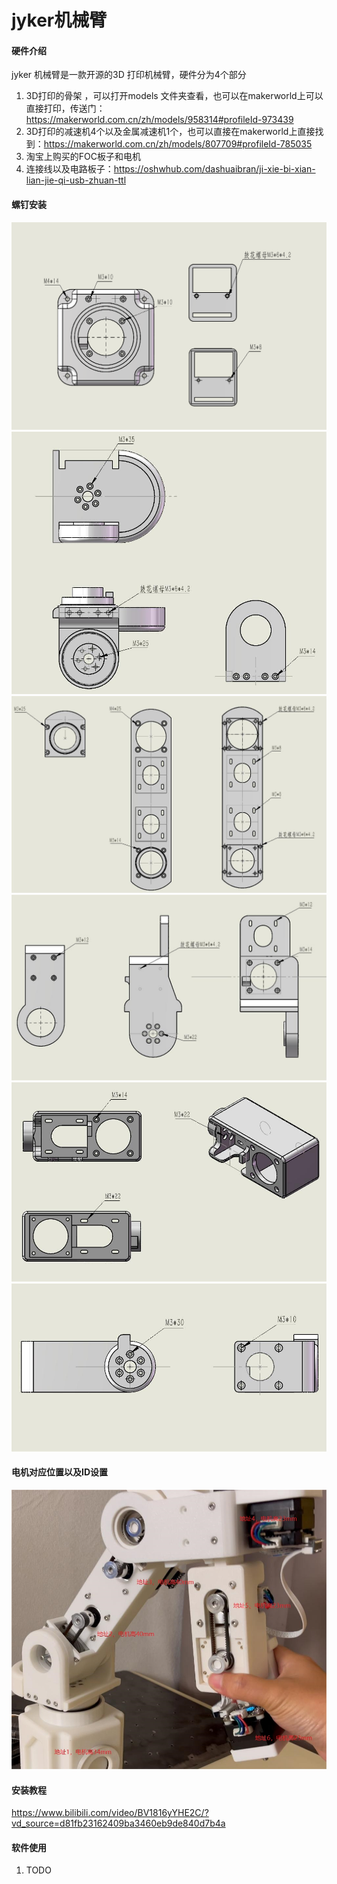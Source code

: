 # jyker机械臂

#### 硬件介绍
jyker 机械臂是一款开源的3D 打印机械臂，硬件分为4个部分
1.  3D打印的骨架 ，可以打开models 文件夹查看，也可以在makerworld上可以直接打印，传送门：https://makerworld.com.cn/zh/models/958314#profileId-973439
2.  3D打印的减速机4个以及金属减速机1个，也可以直接在makerworld上直接找到：https://makerworld.com.cn/zh/models/807709#profileId-785035
3.  淘宝上购买的FOC板子和电机
4.  连接线以及电路板子：https://oshwhub.com/dashuaibran/ji-xie-bi-xian-lian-jie-qi-usb-zhuan-ttl


#### 螺钉安装
![基座](Images/base.jpg)
![第一轴](Images/joint1.jpg)
![第二轴](Images/joint2.jpg)
![第三轴](Images/joint3.jpg)
![第四轴](Images/joint4.jpg)
![第五轴](Images/joint5.jpg)

#### 电机对应位置以及ID设置
![输入图片说明](Images/1740470939621.jpg)

#### 安装教程
https://www.bilibili.com/video/BV1816yYHE2C/?vd_source=d81fb23162409ba3460eb9de840d7b4a

#### 软件使用
1. TODO